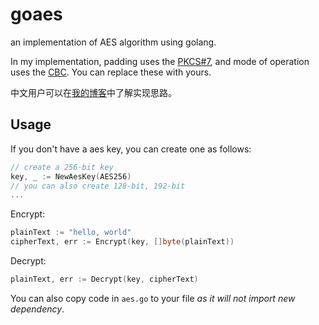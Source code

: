 # goaes
an implementation of AES algorithm using golang.

In my implementation, padding uses the [PKCS#7](https://en.wikipedia.org/wiki/Padding_(cryptography)#PKCS#5_and_PKCS#7), and mode of operation uses the [CBC](https://en.wikipedia.org/wiki/Block_cipher_mode_of_operation#Cipher_block_chaining_(CBC)). You can replace these with yours.



中文用户可以在[我的博客](https://flaglord.com/2022/12/26/%E4%BD%BF%E7%94%A8-Golang-%E5%AE%9E%E7%8E%B0-AES-%E5%8A%A0%E5%AF%86%E7%AE%97%E6%B3%95/)中了解实现思路。

## Usage

If you don't have a aes key, you can create one as follows:

```go
// create a 256-bit key
key, _ := NewAesKey(AES256) 
// you can also create 128-bit, 192-bit
...
```

Encrypt:

```go
plainText := "hello, world"
cipherText, err := Encrypt(key, []byte(plainText))
```

Decrypt:

```go
plainText, err := Decrypt(key, cipherText)
```



You can also copy code in `aes.go` to your file *as it will not import new dependency*.
